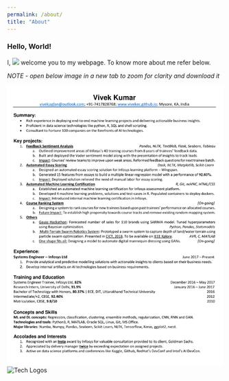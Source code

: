 ```yaml
---
permalink: /about/
title: "About"
---
```


### Hello, World! 
I, [![](https://img.shields.io/badge/Vivek-Kumar-red.svg)](https://sourcerer.io/vivekec) welcome you to my webpage. To know more about me refer below.


*NOTE - open below image in a new tab to zoom for clarity and download it*

![Resume](/images/VK_resume.png)
![Tech Logos](/images/tech_logos.png)

